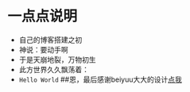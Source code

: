 # 一点点说明

* 自己的博客搭建之初
* 神说：要动手啊
* 于是天崩地裂，万物初生
* 此方世界久久飘荡着：
* `Hello World`
##恩，最后感谢beiyuu大大的设计[点我](http://beiyuu.com/why-blog)
